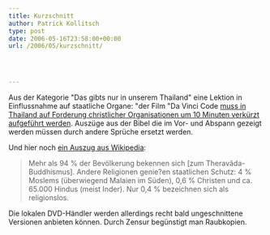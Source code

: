 ```yaml
---
title: Kurzschnitt
author: Patrick Kollitsch
type: post
date: 2006-05-16T23:58:00+00:00
url: /2006/05/kurzschnitt/




---
```

Aus der Kategorie "Das gibts nur in unserem Thailand" eine Lektion in Einflussnahme auf staatliche Organe: "der Film "Da Vinci Code [muss in Thailand auf Forderung christlicher Organisationen um 10 Minuten verkürzt aufgeführt werden][1]. Auszüge aus der Bibel die im Vor- und Abspann gezeigt werden müssen durch andere Sprüche ersetzt werden.

Und hier noch [ein Auszug aus Wikipedia][2]: 

> Mehr als 94 % der Bevölkerung bekennen sich [zum Theravâda-Buddhismus]. Andere Religionen genie?en staatlichen Schutz: 4 % Moslems (überwiegend Malaien im Süden), 0,6 % Christen und ca. 65.000 Hindus (meist Inder). Nur 0,4 % bezeichnen sich als religionslos.

Die lokalen DVD-Händler werden allerdings recht bald ungeschnittene Versionen anbieten können. Durch Zensur begünstigt man Raubkopien.

 [1]: http://www.nationmultimedia.com/2006/05/17/headlines/headlines_30004210.php
 [2]: http://de.wikipedia.org/wiki/Thailand#Religion
